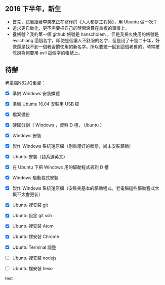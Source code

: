 ## 2016 下半年，新生

- 首先，試著跟著李笑來正在寫作的《人人都是工程師》，用 Ubuntu 做一次？
- 追求更自動化，更不需要把自己的時間浪費在重複的事情上。
- 養帳號？我的第一個 github 帳號是 hanscholem ，但是我長久使用的帳號是 evilchiang 這個名字，即使是個讓人不舒服的名字，但是用了十幾二十年，好像還是找不到一個我習慣使用的新名字。所以要統一回到這個老舊的，時常被唸說為何要用 evil 這個字的帳號上。

## 待辦

老電腦N82JQ重灌：

- [x] 準備 Windows 安裝媒體
- [x] 準備 Ubuntu 16.04 安裝用 USB 碟
- [x] 檔案備份
- [x] 硬碟分割（ Windows ，資料 D 槽， Ubuntu ）
- [x] Windows 安裝
- [x] 製作 Windows 系統還原檔（剛重灌好的狀態，尚未安裝驅動）
- [x] Ubuntu 安裝（語系選英文）
- [x] 在 Ubuntu 下把 Windows 用的驅動程式丟到 D 槽
- [x] Windows 驅動程式安裝
- [x] 製作 Windows 系統還原檔（安裝完基本的驅動程式，老電腦這些驅動程式大概不太會更新）
- [x] Ubuntu 裡安裝 git
- [x] Ubuntu 設定 git ssh
- [x] Ubuntu 裡安裝 Atom
- [x] Ubuntu 裡安裝 Chrome
- [x] Ubuntu Terminal 調整
- [ ] Ubuntu 裡安裝 nodejs
- [ ] Ubuntu 裡安裝 hexo


test
